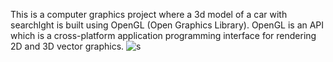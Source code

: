 This is a computer graphics project where a 3d model of a car with searchlght is built using OpenGL (Open Graphics Library). OpenGL is an API which is a cross-platform application programming interface for rendering 2D and 3D vector graphics. ![s](https://user-images.githubusercontent.com/36194333/94997782-2f029680-05cf-11eb-96b4-5444257c2695.JPG)
